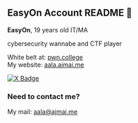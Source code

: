 ## EasyOn Account README 👺

**EasyOn**, 
19 years old
IT/MA

cybersecurity wannabe and CTF player

White belt at: <a href="https://pwn.college">pwn.college</a></br>
My website: <a href="https://aala.ajmai.me">aala.ajmai.me</a>

<div id="badges">
  <a href="https://twitter.com/e4syon">
    <img src="https://img.shields.io/badge/e4syOn-black?style=for-the-badge&logo=X&logoColor=white" alt="X Badge"/>
  </a>
</div>

### Need to contact me?
My mail: aala@ajmai.me
